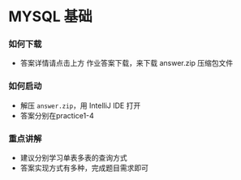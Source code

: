 # MYSQL 基础

### 如何下载
+ 答案详情请点击上方 作业答案下载，来下载 answer.zip 压缩包文件

### 如何启动
+ 解压 `answer.zip`，用 IntelliJ IDE 打开
+ 答案分别在practice1-4

### 重点讲解

+ 建议分别学习单表多表的查询方式
+ 答案实现方式有多种，完成题目需求即可
